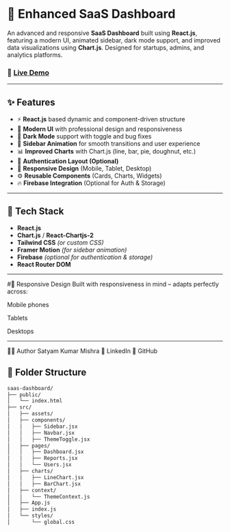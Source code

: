 # 🚀 Enhanced SaaS Dashboard

An advanced and responsive **SaaS Dashboard** built using **React.js**, featuring a modern UI, animated sidebar, dark mode support, and improved data visualizations using **Chart.js**. Designed for startups, admins, and analytics platforms.

### 🔗 [Live Demo](https://saas-dashboard-teal.vercel.app/)

---

## ✨ Features

- ⚡ **React.js** based dynamic and component-driven structure  
- 🎨 **Modern UI** with professional design and responsiveness  
- 🌙 **Dark Mode** support with toggle and bug fixes  
- 🧭 **Sidebar Animation** for smooth transitions and user experience  
- 📊 **Improved Charts** with Chart.js (line, bar, pie, doughnut, etc.)  
- 🔐 **Authentication Layout (Optional)**  
- 📱 **Responsive Design** (Mobile, Tablet, Desktop)  
- ⚙️ **Reusable Components** (Cards, Charts, Widgets)  
- 🔥 **Firebase Integration** (Optional for Auth & Storage)  

---

## 🧪 Tech Stack

- **React.js**
- **Chart.js** / **React-Chartjs-2**
- **Tailwind CSS** *(or custom CSS)*
- **Framer Motion** *(for sidebar animation)*
- **Firebase** *(optional for authentication & storage)*
- **React Router DOM**

-----

#📱 Responsive Design
Built with responsiveness in mind – adapts perfectly across:

Mobile phones

Tablets

Desktops

------

👨‍💻 Author
Satyam Kumar Mishra
📌 LinkedIn
💼 GitHub 


## 📁 Folder Structure

```bash
saas-dashboard/
├── public/
│   └── index.html
├── src/
│   ├── assets/
│   ├── components/
│   │   ├── Sidebar.jsx
│   │   ├── Navbar.jsx
│   │   ├── ThemeToggle.jsx
│   ├── pages/
│   │   ├── Dashboard.jsx
│   │   ├── Reports.jsx
│   │   └── Users.jsx
│   ├── charts/
│   │   ├── LineChart.jsx
│   │   ├── BarChart.jsx
│   ├── context/
│   │   └── ThemeContext.js
│   ├── App.js
│   ├── index.js
│   └── styles/
│       └── global.css
